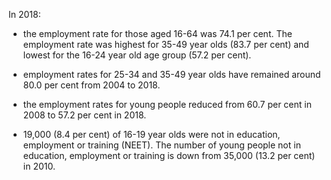 
In 2018:

* the employment rate for those aged 16-64 was 74.1 per cent.  The employment rate was highest for 35-49 year olds (83.7 per cent) and lowest for the 16-24 year old age group (57.2 per cent).

* employment rates for 25-34 and 35-49 year olds have remained around 80.0 per cent from 2004 to 2018.  

* the employment rates for young people reduced from 60.7 per cent in 2008 to 57.2 per cent in 2018. 

* 19,000 (8.4 per cent) of 16-19 year olds were not in education, employment or training (NEET). The number of young people not in education, employment or training is down from 35,000 (13.2 per cent) in 2010.

